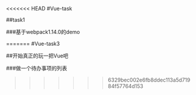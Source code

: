<<<<<<< HEAD
#Vue-task

##task1

###基于webpack1.14.0的demo

=======
#Vue-task3

##开始真正的玩一把Vue吧

###做一个待办事项的列表
>>>>>>> 6329bec002e6fb8ddec113a5d71984f57764d153

